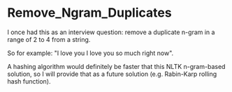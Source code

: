 # Remove_Ngram_Duplicates

I once had this as an interview question: remove a duplicate n-gram in a range of 2 to 4 from a string.

So for example: "I love you I love you so much right now".

A hashing algorithm would definitely be faster that this NLTK n-gram-based solution, so I will provide that as a future solution (e.g. Rabin-Karp rolling hash function).
